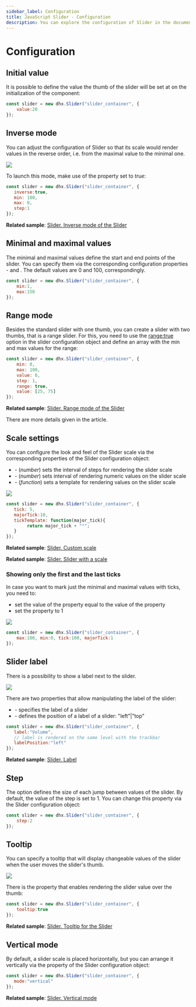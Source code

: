 ```yaml
---
sidebar_label: Configuration
title: JavaScript Slider - Configuration 
description: You can explore the configuration of Slider in the documentation of the DHTMLX JavaScript UI library. Browse developer guides and API reference, try out code examples and live demos, and download a free 30-day evaluation version of DHTMLX Suite.
---
```


# Configuration

## Initial value

It is possible to define the value the thumb of the slider will be set at on the initialization of the component:

~~~js
const slider = new dhx.Slider("slider_container", { 
    value:20
});
~~~

## Inverse mode

You can adjust the configuration of Slider so that its scale would render values in the reverse order, i.e. from the maximal value to the minimal one.

![](../assets/slider/inverse_mode.png)

To launch this mode, make use of the [](slider/api/slider_inverse_config.md) property set to *true*:

~~~js
const slider = new dhx.Slider("slider_container", { 
   inverse:true,
   min: 100,
   max: 0,
   step:1
});
~~~

**Related sample**: [Slider. Inverse mode of the Slider](https://snippet.dhtmlx.com/xm8e84s2)

## Minimal and maximal values

The minimal and maximal values define the start and end points of the slider. You can specify them via the corresponding configuration properties - [](slider/api/slider_min_config.md) and [](slider/api/slider_max_config.md). The default values are 0 and 100, correspondingly.

~~~js
const slider = new dhx.Slider("slider_container", { 
    min:1,
    max:150
});
~~~

## Range mode

Besides the standard slider with one thumb, you can create a slider with two thumbs, that is a range slider. For this, you need to use the [range:true](slider/api/slider_range_config.md) option in the slider configuration object and
define an array with the min and max values for the range:

~~~js {6,7}
const slider = new dhx.Slider("slider_container", {
    min: 0,
    max: 100,
    value: 0,
    step: 1,
    range: true,
    value: [25, 75]
});
~~~

**Related sample**: [Slider. Range mode of the Slider](https://snippet.dhtmlx.com/nfdr84oy)

There are more details given in the [](slider/range_slider.md) article.

## Scale settings

You can configure the look and feel of the Slider scale via the corresponding properties of the Slider configuration object:

- [](slider/api/slider_tick_config.md) - (<i>number</i>) sets the interval of steps for rendering the slider scale
- [](slider/api/slider_majortick_config.md) - (<i>number</i>) sets interval of rendering numeric values on the slider scale
- [](slider/api/slider_ticktemplate_config.md) - (<i>function</i>) sets a template for rendering values on the slider scale

![](../assets/slider/scale.png)

~~~js
const slider = new dhx.Slider("slider_container", { 
   tick: 5,
   majorTick:10,
   tickTemplate: function(major_tick){
        return major_tick + "°";
   } 
});
~~~

**Related sample**: [Slider. Custom scale](https://snippet.dhtmlx.com/jsfxnplp)

**Related sample**: [Slider. Slider with a scale](https://snippet.dhtmlx.com/4a6l7cyy)

### Showing only the first and the last ticks

In case you want to mark just the minimal and maximal values with ticks, you need to: 

- set the value of the [](slider/api/slider_tick_config.md) property equal to the value of the [](slider/api/slider_max_config.md) property
- set the [](slider/api/slider_majortick_config.md) property to 1

![](../assets/slider/min_max_ticks_only.png)

~~~js
const slider = new dhx.Slider("slider_container", { 
    max:100, min:0, tick:100, majorTick:1
});
~~~

## Slider label

There is a possibility to show a label next to the slider. 

![](../assets/slider/slider_label.png)

There are two properties that allow manipulating the label of the slider: 

- [](slider/api/slider_label_config.md) - specifies the label of a slider
- [](slider/api/slider_labelposition_config.md) - defines the position of a label of a slider: "left"|"top"

~~~js
const slider = new dhx.Slider("slider_container", { 
   label:"Volume",
   // label is rendered on the same level with the trackbar
   labelPosition:"left"
});
~~~

**Related sample**: [Slider. Label](https://snippet.dhtmlx.com/4o7yttam)

## Step

The [](slider/api/slider_step_config.md) option defines the size of each jump between values of the slider. By default, the value of the step is set to 1. You can change this property via the Slider configuration object:

~~~js
const slider = new dhx.Slider("slider_container", { 
    step:2
});
~~~

## Tooltip

You can specify a tooltip that will display changeable values of the slider when the user moves the slider's thumb. 

![](../assets/slider/tooltip.png)

There is the [](slider/api/slider_tooltip_config.md) property that enables rendering the slider value over the thumb:

~~~js
const slider = new dhx.Slider("slider_container", { 
    tooltip:true
});
~~~

**Related sample**: [Slider. Tooltip for the Slider](https://snippet.dhtmlx.com/sxh66mnu)

## Vertical mode

By default, a slider scale is placed horizontally, but you can arrange it vertically via the [](slider/api/slider_mode_config.md) property of the Slider configuration object:

~~~js
const slider = new dhx.Slider("slider_container", { 
   mode:"vertical"
});
~~~

**Related sample**: [Slider. Vertical mode](https://snippet.dhtmlx.com/rjborkca)
